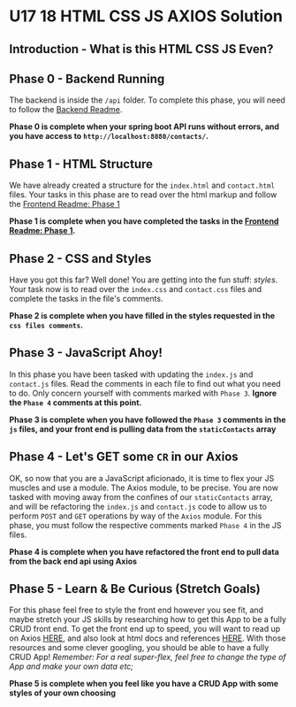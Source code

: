 # U17 18 HTML CSS JS AXIOS Solution

## Introduction - What is this HTML CSS JS Even?

## Phase 0 - Backend Running
The backend is inside the `/api` folder. To complete this phase, you will need to follow the [Backend Readme](/api/README.md).

**Phase 0 is complete when your spring boot API runs without errors, and you have access to `http://localhost:8080/contacts/`.**

## Phase 1 - HTML Structure
We have already created a structure for the `index.html` and `contact.html` files. Your tasks in this phase are to read over the html markup and follow the [Frontend Readme: Phase 1](/frontend/README.md)

**Phase 1 is complete when you have completed the tasks in the [Frontend Readme: Phase 1](/frontend/README.md).**

## Phase 2 - CSS and Styles
Have you got this far? Well done! You are getting into the fun stuff: *styles*. Your task now is to read over the `index.css` and `contact.css` files and complete the tasks in the file's comments.

**Phase 2 is complete when you have filled in the styles requested in the `css files comments`.**

## Phase 3 - JavaScript Ahoy!
In this phase you have been tasked with updating the `index.js` and `contact.js` files. Read the comments in each file to find out what you need to do. Only concern yourself with comments marked with `Phase 3`. **Ignore the `Phase 4` comments at this point.**

**Phase 3 is complete when you have followed the `Phase 3` comments in the `js` files, and your front end is pulling data from the `staticContacts` array**

## Phase 4 - Let's GET some `CR` in our Axios
OK, so now that you are a JavaScript aficionado, it is time to flex your JS muscles and use a module. The Axios module, to be precise. You are now tasked with moving away from the confines of our `staticContacts` array, and will be refactoring the `index.js` and `contact.js` code to allow us to perform `POST` and `GET` operations by way of the `Axios` module. For this phase, you must follow the respective comments marked `Phase 4` in the JS files.

**Phase 4 is complete when you have refactored the front end to pull data from the back end api using Axios**

## Phase 5 - Learn & Be Curious (Stretch Goals)
For this phase feel free to style the front end however you see fit, and maybe stretch your JS skills by researching how to get this App to be a fully CRUD front end.
To get the front end up to speed, you will want to read up on Axios [HERE](https://axios-http.com/docs/intro), and also look at html docs and references [HERE](https://www.w3schools.com/tags/default.asp). With those resources and some clever googling, you should be able to have a fully CRUD App! *Remember: For a real super-flex, feel free to change the type of App and make your own data etc;*

**Phase 5 is complete when you feel like you have a CRUD App with some styles of your own choosing**
